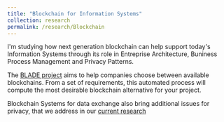 ```yaml
---
title: "Blockchain for Information Systems"
collection: research
permalink: /research/Blockchain
---
```


I'm studying how next generation blockchain can help support today's Information Systems through its role in Entreprise Architecture, Buniness Process Management and Privacy Patterns.

The [BLADE project](https://recommender.blade-blockchain.eu/) aims to help companies choose between available blockchains. From a set of requirements, this automated process will compute the most desirable blockchain alternative for your project.

Blockchain Systems for data exchange also bring additional issues for privacy, that we address in our [current research](https://arxiv.org/pdf/2101.08997.pdf)
 
